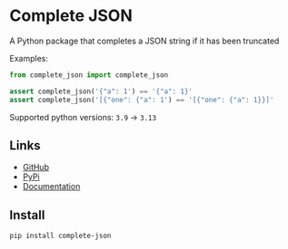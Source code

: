 # Complete JSON

A Python package that completes a JSON string if it has been truncated

Examples:

```python
from complete_json import complete_json

assert complete_json('{"a": 1') == '{"a": 1}'
assert complete_json('[{"one": {"a": 1') == '[{"one": {"a": 1}}]'
```

Supported python versions: `3.9` → `3.13`

## Links

* [GitHub](https://github.com/mishaga/complete-json)
* [PyPi](https://pypi.org/project/complete-json/)
* [Documentation](https://mishaga.github.io/complete-json/)

## Install

```bash
pip install complete-json
```
